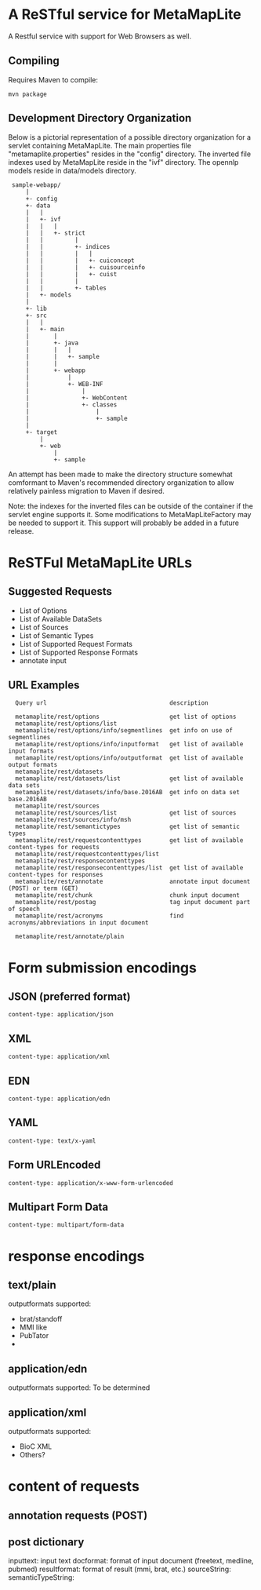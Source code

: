 # A ReSTful service for MetaMapLite

A Restful service with support for Web Browsers as well.

## Compiling

Requires Maven to compile:

    mvn package

## Development Directory Organization

Below is a pictorial representation of a possible directory
organization for a servlet containing MetaMapLite.  The
main properties file "metamaplite.properties" resides in the "config"
directory.  The inverted file indexes used by MetaMapLite reside in
the "ivf" directory.  The opennlp models reside in data/models
directory.

     sample-webapp/
         |
         +- config
         +- data
         |   |
         |   +- ivf
         |   |   |
         |   |   +- strict 
         |   |         |
         |   |         +- indices
         |   |         |   |
         |   |         |   +- cuiconcept
         |   |         |   +- cuisourceinfo
         |   |         |   +- cuist
         |   |         |
         |   |         +- tables
         |   +- models
         |
         +- lib
         +- src
         |   |
         |   +- main
         |       |
         |       +- java
         |       |   |
         |       |   +- sample
         |       |   
         |       +- webapp
         |           |
         |           +- WEB-INF
         |               |
         |               +- WebContent
         |               +- classes
         |                   |
         |                   +- sample
         |                   
         +- target
             |
             +- web
                 |
                 +- sample
    
An attempt has been made to make the directory structure somewhat
comformant to Maven's recommended directory organization to allow
relatively painless migration to Maven if desired.

Note: the indexes for the inverted files can be outside of the
container if the servlet engine supports it.  Some modifications to
MetaMapLiteFactory may be needed to support it.  This support will
probably be added in a future release.

# ReSTFul MetaMapLite URLs

## Suggested Requests

+ List of Options 
+ List of Available DataSets
+ List of Sources
+ List of Semantic Types
+ List of Supported Request Formats
+ List of Supported Response Formats
+ annotate input


## URL Examples

      Query url                                   description

      metamaplite/rest/options                    get list of options
      metamaplite/rest/options/list               
	  metamaplite/rest/options/info/segmentlines  get info on use of segmentlines
      metamaplite/rest/options/info/inputformat   get list of available input formats
	  metamaplite/rest/options/info/outputformat  get list of available output formats
      metamaplite/rest/datasets
      metamaplite/rest/datasets/list              get list of available data sets
      metamaplite/rest/datasets/info/base.2016AB  get info on data set base.2016AB
      metamaplite/rest/sources                    
      metamaplite/rest/sources/list               get list of sources
      metamaplite/rest/sources/info/msh
      metamaplite/rest/semantictypes              get list of semantic types
      metamaplite/rest/requestcontenttypes        get list of available content-types for requests
      metamaplite/rest/requestcontenttypes/list
      metamaplite/rest/responsecontenttypes
      metamaplite/rest/responsecontenttypes/list  get list of available content-types for responses
      metamaplite/rest/annotate                   annotate input document (POST) or term (GET)
	  metamaplite/rest/chunk                      chunk input document
	  metamaplite/rest/postag                     tag input document part of speech
	  metamaplite/rest/acronyms                   find acronyms/abbreviations in input document

      metamaplite/rest/annotate/plain


# Form submission encodings

## JSON (preferred format)

    content-type: application/json

## XML

    content-type: application/xml

## EDN

    content-type: application/edn

## YAML

    content-type: text/x-yaml

## Form URLEncoded

    content-type: application/x-www-form-urlencoded

## Multipart Form Data

    content-type: multipart/form-data

# response encodings

## text/plain

outputformats supported:

+ brat/standoff
+ MMI like
+ PubTator
+ 

## application/edn

outputformats supported:
To be determined

## application/xml

outputformats supported:

+ BioC XML
+ Others?


# content of requests

## annotation requests (POST)



## post dictionary

inputtext: input text
docformat: format of input document (freetext, medline, pubmed)
resultformat: format of result (mmi, brat, etc.)
sourceString: 
semanticTypeString:
